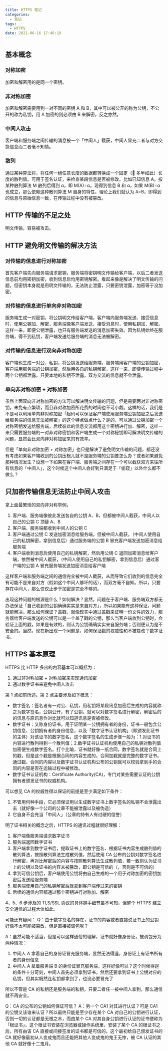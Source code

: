 ```yaml
---
title: HTTPS 笔记
categories:
  - 笔记
tags:
  - HTTPS
date: 2021-06-16 17:46:19
---
```


## 基本概念

### 对称加密

加密和解密用的是同一个密钥。

### 非对称加密

加密和解密需要用到一对不同的密钥 A 和 B，其中可以被公开的称为公钥，不公开的称为私钥，用 A 加密的则必须由 B 来解密，反之亦然。

### 中间人攻击

客户端和服务端之间传输的消息被一个「中间人」截获，中间人冒充二者与对方交换信息而二者毫不知情。

### 散列

通过某种算法将，将任何一组任意长度的数据都转换成一个固定（ 多半如此）长度的散列值。可用于签名认证，来检查某段信息是否被修改。比如已知信息 A，按某种散列算法 M 散列后得到 α，即 M(A)=α，现得到信息 B 和 α，如果 M(B)=α 也成立，那么依赖这种散列算法 M 自身的特性，理论上我们就认为 A=B，即得到的信息与原始信息一致，在传输过程中没有被篡改。

## HTTP 传输的不足之处

明文传输，容易被攻击。

## HTTP 避免明文传输的解决方法

### 对传输的信息进行对称加密

首先客户端先向服务端请求密钥，服务端将密钥明文传输给客户端，以后二者发送信息前均用密钥加密，收到信息后均用密钥解密。看起来像是解决了明文传输的问题，但密钥本身就是用明文传输的，无法防止泄露，只要密钥泄露，加密等于没加密。

### 对传输的信息进行单向非对称加密

服务端生成一对密钥，将公钥明文传给客户端，客户端向服务端发送、接受信息时，使用公钥加、解密，服务端像客户端发送、接受消息时，使用私钥加、解密。这样一来，即便公钥泄露，也只有服务端发送的消息加密失效。因为私钥始终在服务端，得不到私钥，客户端发送给服务端的消息无法被解密。

### 对传输的信息进行双向非对称加密

客户端也生成一对公、私钥，将公钥发送给服务端，服务端用客户端的公钥加密，客户端用服务端的公钥加密，然后用各自的私钥解密，这样一来，即便传输过程中两个公钥都泄露，只要本地的私钥不泄露，双方交流的信息就不会泄露。

### 单向非对称加密 + 对称加密

虽然上面双向非对称加密的方法可以解决明文传输的问题，但是需要两对非对称密钥，未免有点繁琐，而且非对称加密所花费的时间也不可小觑。这样的话，我们是不是可以利用单向非对称加密「起码可以保证客户端使用服务端公钥加密之后发送给服务端的信息无法被解密」的这个特点做点什么？是的，可以通过公钥加密一个对称密钥发送给服务端，后续彼此的信息交流都用这个密钥进行加、解密，这样一来只需要服务端的一对非对称密钥和客户端生成一个对称秘钥即可解决明文传输的问题，显然会比双向非对称加密来的有效率。

但是「单向非对称加密 + 对称加密」也只是解决了避免明文传输的问题，都还没有考虑如果客户端收到的公钥压根儿就不是服务端的公钥要怎么办？或者如果避免那种情况发生？设想一下如果在客户端、服务端之间存在一个可以截获双方来往所有信息的「中间人」，这个时候这个中间人会好到只满足于「偷窥」以外什么都不做么？

## 只加密传输信息无法防止中间人攻击

拿上面最繁琐的双向非对称举例，

1. 客户端、服务端像彼此发送各自的公钥 A、B，但都被中间人截获，中间人以自己的公钥 C 顶替 A、B
2. 客户端、服务端都收到中间人的公钥 C
3. 客户端通过公钥 C 发送加密消息给服务端，但被中间人截获，（中间人使用自己的私钥解密，拿到信息后）通过服务端的公钥 B 冒充客户端发送加密消息给服务端
4. 客户端收到消息后使用自己的私钥解密，然后用公钥 C 返回加密消息给客户端，依然被中间人截获，（中间人使用自己的私钥解密，拿到信息后）通过客户端的公钥 A 冒充服务端发送加密消息给客户端

这样客户端和服务端之间的通信完全被中间人截获，从而导致它们收到的信息完全有可能不是来自对方（假如这个中间人够坏的话），而双方毫不自知。所以，只要存在中间人，那么仅仅止步于加密是完全不够的。

出现这种问题的根源是什么？如何解决？显然，问题在于客户端、服务端双方都无办法保证「自己收到的公钥确确实实是来自对方」，所以如果能有这种保证，问题就能解决。那么如何保证？盖戳，就像现实中通过盖戳来证明一份文件的效力，服务器给客户端发送的公钥可以是一个盖了戳的公钥，那么当客户端收到公钥时，会验证上面的戳，如果是有效的，则认为公钥确确实实来自服务端；否则便认为是不安全的。当然，现在新出现一个问题是，如何保证戳的权威性和不被篡改？数字证书。

## HTTPS 基本原理

HTTPS 比 HTTP 多出的内容基本可以概括为：

1. 通过非对称加密 + 对称加密来实现通讯加密
2. 通过数字证书来避免中间人攻击

第 1 点如前所述。第 2 点主要涉及如下概念：

- 数字签名：签名者有一对公、私钥，用私钥将某段讯息加密后生成的内容就称之为数字签名，公钥公开，有了公钥，就可以对数字签名进行解密，解密后的的讯息与原讯息作对比就可以知道讯息是否被修改。
- 数字证书：又称身份证书，用于证明某一公钥拥有者的身份，证书一般包含公钥信息、公钥拥有者的身份信息，以及「数字证书认证机构」（即颁发此证书的主体）对该证书的数字签名，这个数字签名的生成步骤一般为：1.对证书的内容进行散列得到一个散列值；2.数字证书认证机构使用自己的私钥对散列值加密便生成数字签名。打个比喻，证书就好像一纸合同，数字签名就是合同上的戳，但是这个戳是根据合同的内容生成的，合同加戳就是完整的数字证书。通过戳、合同的内容以及数字证书认证机构公布的公钥就可以校验拿到手的合同的内容是否在运输过程中被修改。
- 数字证书认证机构：Certificate Authority(CA)，专门对某些需要认证的公钥拥有者颁发证书的权威机构。

可以想见 CA 的权威性得以保证的前提是至少满足如下条件：

1. 不管用何种手段，它必须保证用以生成数字证书上数字签名的私钥不会泄露出去（就好像一个公司的公章不能被泄露以及被伪造）
2. 它自身不会充当「中间人」（公章的持有人有过硬的信誉）

明了证书相关的概念之后，HTTPS 的通讯过程就很好理解：

1. 客户端像服务端请求数字证书
2. 服务端返回数字证书
3. 客户端拿到数字证书后，提取证书上的数字签名、根据证书内容生成散列值的散列算法，按照散列算法生成散列值，然后使用 CA 公布的公钥对数字签名进行解密，再对比解密后的内容与按照散列算法生成散列值，若一致则认为证书上的公钥以及证书的内容未被篡改，即公钥是可信的（，否则是不可信的）
4. 拿到可信公钥后，客户端使用公钥将由自己生成的一个用于对称加密的密钥加密后发送给服务端
5. 服务端使用自己的私钥解密后就拿到客户端传过来的密钥
6. 后续的通信内容都通过那个密钥进行对称加、解密

4、5、6 步涉及的 TLS/SSL 协议的具体握手细节虽不可知，但整个 HTTPS 建立安全通信的过程大体如此。

可能还有疑问：
Q：由于数字签名的存在，证书的内容或者直接说证书上的公钥好像不太可能被篡改，但是直接被调包呢？

A：虽然可能不适当，但是可以这样通俗的理解，证书就好像身份证，被调包分为两种情况：

1. 中间人 A 拿着自己的身份证冒充服务端，显然无法得逞，身份证上有证书所有者的身份信息
2. 中间人 A 拿着服务端 B 的身份证冒充服务端，这样好像可以？这个时候得逞的条件十分苛刻，中间人首先必须拿到证书，然后还要拿到证书上公钥对应的私钥，但其实既然连私钥都拿到了，也没必要冒充了

所以不管是 CA 的私钥还是服务端的私钥，只要二者任一被中间人拿到，那么通信就不再安全。

Q：CA 的公布的公钥如何保证可信？
A：另一个 CA1 对其进行认证？可是 CA1 的公钥又该谁来认证？所以最终只能是至少存在某个 CA 对自己的公钥进行认证，否则一切的认证都是无根之木，而由某个 CA 对其自身公钥进行认证的证书便称为「根证书」，这个根证书安装在浏览器或操作系统里，安装了某个 CA 的根证书之后，所有由该 CA 直接或间接签发的证书都是可信的。这个最初给自己颁发证书的 CA 就好像最初从人变成鬼而且还能把其他人变成鬼的鬼王无惨，被 CA 认证的其他 CA 就好像十二鬼月。
